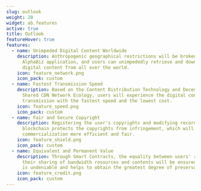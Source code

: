 ```yaml
---
slug: outlook
weight: 20
widget: ab.features
active: true
title: Outlook
featureHover: true
features:
  - name: Unimpeded Digital Content Worldwide
    description: Anthropogenic geographical restrictions will be broken through
      AlphaBiz application, and users can unimpededly retrieve and download
      digital content from all over the world.
    icon: feature_network.png
    icon_pack: custom
  - name: Fastest Transmission Speed
    description: Based on the Content Distribution Technology and Decentralized
      Shared CDN Network Ecology, users will experience the digital content
      transmission with the fastest speed and the lowest cost.
    icon: feature_speed.png
    icon_pack: custom
  - name: Fair and Secure Copyright
    description: Registering the user's copyrights and modifying records through the
      blockchain protects the copyrights from infringement, which will make the
      commercialization more efficient and fair.
    icon: feature_shield.png
    icon_pack: custom
  - name: Equivalent and Permanent Value
    description: Through Smart Contracts, the equality between users' revenue and
      their sharing of bandwidth resources and contents will be ensured, which
      is undeniable and helps to obtain the greatest degree of preservation.
    icon: feature_credit.png
    icon_pack: custom
---
```

